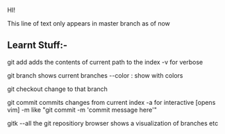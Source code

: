 HI!

This line of text only appears in master branch as of now
## Learnt Stuff:-

git  add <path>
	adds the contents of current path to the index
	-v for verbose

git branch
	shows current branches
	--color : show with colors

git checkout <branchname>
	change to that branch

git commit 
	commits changes from current index
	-a for interactive [opens vim]
	-m like "git commit -m 'commit message here'"


gitk --all
	the git repositiory browser
	shows a visualization of branches etc